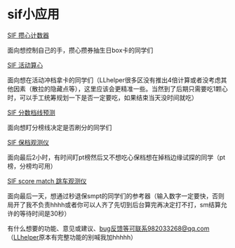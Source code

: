 ﻿# sif小应用

[SIF 攒心计数器](https://aruyuna9531.github.io/LoveLiveSIFLovecaCalculator.html)

面向想控制自己的手，攒心攒券抽生日box卡的同学们

[SIF 活动算心](https://aruyuna9531.github.io/heartcounter.html)

面向想在活动冲档拿卡的同学们（LLhelper很多区没有推出4倍计算或者没考虑其他因素（散拉的隐藏点等），这里应该会更精准一些。当然到了后期只需要吃1颗心时，可以手工统筹规划一下是否一定要吃，如果结束当天没时间就吃）

[SIF 分数档线预测](https://aruyuna9531.github.io/ScoreBorder.html)

面向想盯分榜线决定是否刷分的同学们

[SIF 保档观测仪](https://aruyuna9531.github.io/SafetyTest.html)

面向最后2小时，有时间盯pt榜然后又不想吃心保档想在掉档边缘试探的同学（pt榜，分榜均可用）

[SIF score match 跳车观测仪](https://aruyuna9531.github.io/SMquitTest.html)

面向最后一天，想通过秒退保smpt的同学们的参考器（输入数字一定要快，否则局开了我不负责hhhh或者你可以人齐了先切到后台算完再决定打不打，sm结算允许的等待时间是30秒）




有什么想要的功能、意见或建议、bug反馈等可联系982033268@qq.com （[LLhelper](llhelper.com)原本有完整功能的别喊我加hhhhh）
